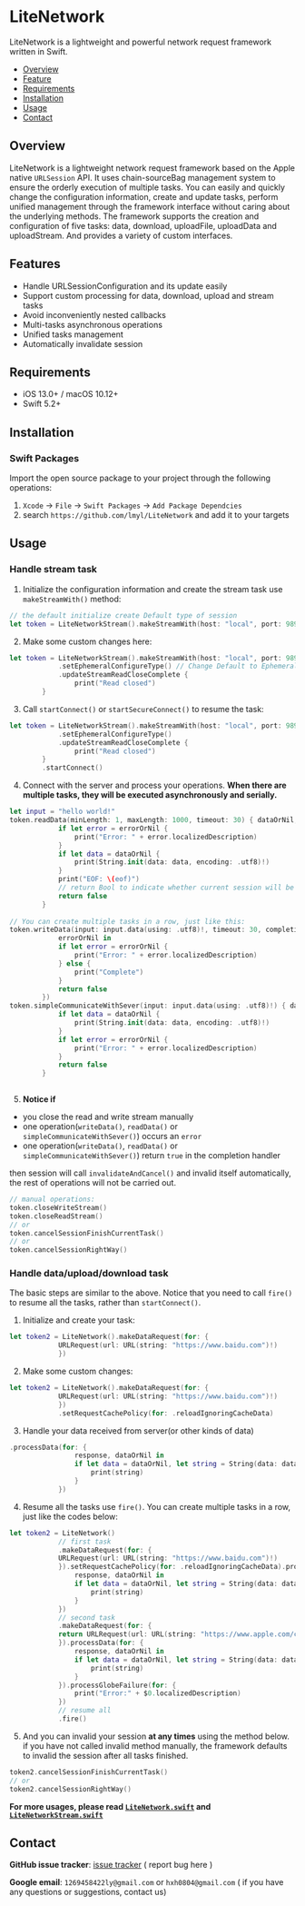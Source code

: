 # LiteNetwork

LiteNetwork is a lightweight and powerful network request framework written in Swift.

- [Overview](#overview)
- [Feature](#features)
- [Requirements](#requirements)
- [Installation](#installation)
- [Usage](#usage)
- [Contact](#contact)


## Overview
LiteNetwork is a lightweight network request framework based on the Apple native `URLSession` API. It uses chain-sourceBag management system to ensure the orderly execution of multiple tasks. You can easily and quickly change the configuration information, create and update tasks, perform unified management through the framework interface without caring about the underlying methods. The framework supports the creation and configuration of five tasks: data, download, uploadFile, uploadData and uploadStream. And provides a variety of custom interfaces.

## Features
- Handle URLSessionConfiguration and its update easily
- Support custom processing for data, download, upload and stream tasks
- Avoid inconveniently nested callbacks
- Multi-tasks asynchronous operations
- Unified tasks management
- Automatically invalidate session


## Requirements

- iOS 13.0+ / macOS 10.12+
- Swift 5.2+


## Installation
### Swift Packages

Import the open source package to your project through the following operations:
1. `Xcode` -> `File` -> `Swift Packages` -> `Add Package Dependcies`
2. search `https://github.com/lmyl/LiteNetwork` and add it to your targets


## Usage

### Handle stream task
1. Initialize the configuration information and create the stream task use `makeStreamWith()` method:
```swift
// the default initialize create Default type of session
let token = LiteNetworkStream().makeStreamWith(host: "local", port: 9898)
```
2. Make some custom changes here:
```swift
let token = LiteNetworkStream().makeStreamWith(host: "local", port: 9898)
            .setEphemeralConfigureType() // Change Default to Ephemeral
            .updateStreamReadCloseComplete {
                print("Read closed")
        }
```

3. Call `startConnect()` or `startSecureConnect()` to resume the task:
```swift
let token = LiteNetworkStream().makeStreamWith(host: "local", port: 9898)
            .setEphemeralConfigureType()
            .updateStreamReadCloseComplete {
                print("Read closed")
        }
        .startConnect()
```

4. Connect with the server and process your operations. 
   **When there are multiple tasks, they will be executed asynchronously and serially.**
```swift
let input = "hello world!"
token.readData(minLength: 1, maxLength: 1000, timeout: 30) { dataOrNil, eof, errorOrNil in
            if let error = errorOrNil {
                print("Error: " + error.localizedDescription)
            }
            if let data = dataOrNil {
                print(String.init(data: data, encoding: .utf8)!)
            }
            print("EOF: \(eof)")
            // return Bool to indicate whether current session will be invalidated
            return false
        }
        
// You can create multiple tasks in a row, just like this:
token.writeData(input: input.data(using: .utf8)!, timeout: 30, completionHandler: {
            errorOrNil in
            if let error = errorOrNil {
                print("Error: " + error.localizedDescription)
            } else {
                print("Complete")
            }
            return false
        })
token.simpleCommunicateWithSever(input: input.data(using: .utf8)!) { dataOrNil, errorOrNil in
            if let data = dataOrNil {
                print(String.init(data: data, encoding: .utf8)!)
            }
            if let error = errorOrNil {
                print("Error: " + error.localizedDescription)
            }
            return false
        }
        
```

5. **Notice if** 
* you close the read and write stream manually
* one operation(`writeData()`, `readData()` or `simpleCommunicateWithSever()`) occurs an `error`
* one operation(`writeData()`, `readData()` or `simpleCommunicateWithSever()`) return `true` in the completion handler

then session will call `invalidateAndCancel()` and invalid itself automatically, the rest of operations will not be carried out.
```swift
// manual operations:
token.closeWriteStream()
token.closeReadStream()
// or 
token.cancelSessionFinishCurrentTask()
// or 
token.cancelSessionRightWay()
```

### Handle data/upload/download task
The basic steps are similar to the above. Notice that you need to call `fire()` to resume all the tasks, rather than `startConnect()`.

1. Initialize and create your task:
```swift
let token2 = LiteNetwork().makeDataRequest(for: {
            URLRequest(url: URL(string: "https://www.baidu.com")!)
            })
```

2. Make some custom changes:
```swift
let token2 = LiteNetwork().makeDataRequest(for: {
            URLRequest(url: URL(string: "https://www.baidu.com")!)
            })
            .setRequestCachePolicy(for: .reloadIgnoringCacheData)
```

3. Handle your data received from server(or other kinds of data)
```swift
.processData(for: {
                response, dataOrNil in
                if let data = dataOrNil, let string = String(data: data, encoding: .utf8) {
                    print(string)
                }
            })
```
4. Resume all the tasks use `fire()`. You can create multiple tasks in a row, just like the codes below:
```swift
let token2 = LiteNetwork()
            // first task
            .makeDataRequest(for: {
            URLRequest(url: URL(string: "https://www.baidu.com")!)
            }).setRequestCachePolicy(for: .reloadIgnoringCacheData).processData(for: {
                response, dataOrNil in
                if let data = dataOrNil, let string = String(data: data, encoding: .utf8) {
                    print(string)
                }
            })
            // second task
            .makeDataRequest(for: {
            return URLRequest(url: URL(string: "https://www.apple.com/cn/")!)
            }).processData(for: {
                response, dataOrNil in
                if let data = dataOrNil, let string = String(data: data, encoding: .utf8) {
                    print(string)
                }
            }).processGlobeFailure(for: {
                print("Error:" + $0.localizedDescription)
            })
            // resume all
            .fire()
```

5. And you can invalid your session **at any times** using the method below. if you have not called invalid method manually, the framework defaults to invalid the session after all tasks finished.
```swift
token2.cancelSessionFinishCurrentTask()
// or
token2.cancelSessionRightWay()
```

**For more usages, please read [`LiteNetwork.swift`](https://github.com/lmyl/LiteNetwork/blob/master/Sources/LiteNetwork/LiteNetwork.swift) and [`LiteNetworkStream.swift`](https://github.com/lmyl/LiteNetwork/blob/master/Sources/LiteNetwork/LiteNetworkStream.swift)**


## Contact

**GitHub issue tracker**: [issue tracker](https://github.com/lmyl/LiteNetwork/issues) ( report bug here )

**Google email**: `1269458422ly@gmail.com` or `hxh0804@gmail.com` ( if you have any questions or suggestions, contact us)
